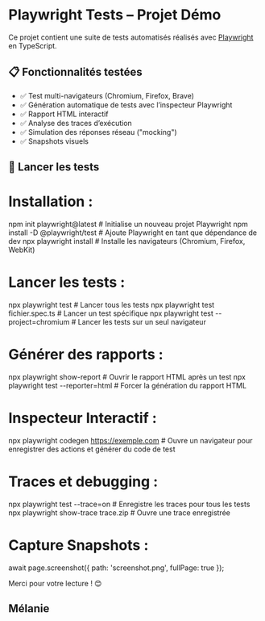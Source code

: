 # Playwright Tests – Projet Démo

Ce projet contient une suite de tests automatisés réalisés avec [Playwright](https://playwright.dev/) en TypeScript.

## 📋 Fonctionnalités testées

- ✅ Test multi-navigateurs (Chromium, Firefox, Brave)
- ✅ Génération automatique de tests avec l’inspecteur Playwright
- ✅ Rapport HTML interactif
- ✅ Analyse des traces d’exécution
- ✅ Simulation des réponses réseau ("mocking")
- ✅ Snapshots visuels

## 🚀 Lancer les tests

# Installation :
npm init playwright@latest     # Initialise un nouveau projet Playwright
npm install -D @playwright/test # Ajoute Playwright en tant que dépendance de dev
npx playwright install          # Installe les navigateurs (Chromium, Firefox, WebKit)

# Lancer les tests :
npx playwright test             # Lancer tous les tests
npx playwright test fichier.spec.ts # Lancer un test spécifique
npx playwright test --project=chromium  # Lancer les tests sur un seul navigateur

# Générer des rapports : 
npx playwright show-report      # Ouvrir le rapport HTML après un test
npx playwright test --reporter=html # Forcer la génération du rapport HTML

# Inspecteur Interactif :
npx playwright codegen https://exemple.com # Ouvre un navigateur pour enregistrer des actions et générer du code de test

# Traces et debugging : 
npx playwright test --trace=on  # Enregistre les traces pour tous les tests
npx playwright show-trace trace.zip # Ouvre une trace enregistrée

# Capture Snapshots :
await page.screenshot({ path: 'screenshot.png', fullPage: true });

Merci pour votre lecture ! 😊
## Mélanie
